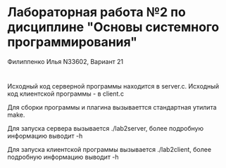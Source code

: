 # Лабораторная работа №2 по дисциплине "Основы системного программирования"

Филиппенко Илья N33602, Вариант 21
#
Исходный код серверной программы находится в server.c. Исходный код клиентской программы - в client.c

Для сборки программы и плагина вызываеттся стандартная утилита make.

Для запуска сервера вызывается ./lab2server, более подробную информацию выводит -h

Для запуска клиентской программы вызывается ./lab2client, более подробную информацию выводит -h
